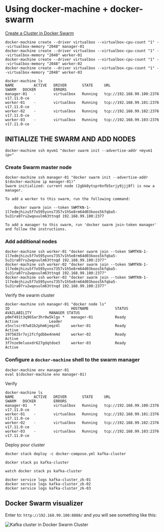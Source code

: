 # Using docker-machine + docker-swarm

[Create a Cluster in Docker Swarm](https://docs.docker.com/get-started/part4/#create-a-cluster)
```
docker-machine create --driver virtualbox --virtualbox-cpu-count "1" --virtualbox-memory "2048" manager-01
docker-machine create --driver virtualbox --virtualbox-cpu-count "1" --virtualbox-memory "2048" worker-01
docker-machine create --driver virtualbox --virtualbox-cpu-count "1" --virtualbox-memory "2048" worker-02
docker-machine create --driver virtualbox --virtualbox-cpu-count "1" --virtualbox-memory "2048" worker-03
```

```
docker-machine ls
NAME         ACTIVE   DRIVER       STATE     URL                         SWARM   DOCKER        ERRORS
manager-01   -        virtualbox   Running   tcp://192.168.99.100:2376           v17.11.0-ce
worker-01    -        virtualbox   Running   tcp://192.168.99.101:2376           v17.11.0-ce
worker-02    -        virtualbox   Running   tcp://192.168.99.102:2376           v17.11.0-ce
worker-03    -        virtualbox   Running   tcp://192.168.99.103:2376           v17.11.0-ce

```

## INITIALIZE THE SWARM AND ADD NODES
```
docker-machine ssh myvm1 "docker swarm init --advertise-addr <myvm1 ip>"
```

### Create Swarm master node
```
docker-machine ssh manager-01 "docker swarm init --advertise-addr $(docker-machine ip manager-01)"
Swarm initialized: current node (2gbk0ytspr6nfb5xrjy9jjj8f) is now a manager.

To add a worker to this swarm, run the following command:

    docker swarm join --token SWMTKN-1-1l7edmjhizu5f7o595yvns7357v1h5e8rm64d03koos5kfqba5-5u31ra07ru2wqouulm63ttnqd 192.168.99.100:2377

To add a manager to this swarm, run 'docker swarm join-token manager' and follow the instructions.
```

### Add additional nodes
```
docker-machine ssh worker-01 "docker swarm join --token SWMTKN-1-1l7edmjhizu5f7o595yvns7357v1h5e8rm64d03koos5kfqba5-5u31ra07ru2wqouulm63ttnqd 192.168.99.100:2377"
docker-machine ssh worker-02 "docker swarm join --token SWMTKN-1-1l7edmjhizu5f7o595yvns7357v1h5e8rm64d03koos5kfqba5-5u31ra07ru2wqouulm63ttnqd 192.168.99.100:2377"
docker-machine ssh worker-03 "docker swarm join --token SWMTKN-1-1l7edmjhizu5f7o595yvns7357v1h5e8rm64d03koos5kfqba5-5u31ra07ru2wqouulm63ttnqd 192.168.99.100:2377"
```

Verify the swarm cluster
```
docker-machine ssh manager-01 "docker node ls"
ID                            HOSTNAME            STATUS              AVAILABILITY        MANAGER STATUS
p0mf491t3q965ar3hr0w5klgo *   manager-01          Ready               Active              Leader
x5nclscr07w81b2phm6jeqz4l     worker-01           Ready               Active
1975635r7oj2fcfgdbbe4nm4d     worker-02           Ready               Active
3f7nze9eluoxdr627gdqtdoe3     worker-03           Ready               Active
```
### Configure a `docker-machine` shell to the swarm manager

```
docker-machine env manager-01
eval $(docker-machine env manager-01)
```

Verify
```
docker-machine ls
NAME         ACTIVE   DRIVER       STATE     URL                         SWARM   DOCKER        ERRORS
manager-01   *        virtualbox   Running   tcp://192.168.99.100:2376           v17.11.0-ce
worker-01    -        virtualbox   Running   tcp://192.168.99.101:2376           v17.11.0-ce
worker-02    -        virtualbox   Running   tcp://192.168.99.102:2376           v17.11.0-ce
worker-03    -        virtualbox   Running   tcp://192.168.99.103:2376           v17.11.0-ce
```

Deploy pour cluster
```
docker stack deploy -c docker-compose.yml kafka-cluster
```

```
docker stack ps kafka-cluster

watch docker stack ps kafka-cluster
```

```
docker service logs kafka-cluster_zk-01
docker service logs kafka-cluster_zk-02
docker service logs kafka-cluster_zk-03
```

## Docker Swarm visualizer

Enter to: `http://192.168.99.100:8080/` and you will see something like this:

![Kafka cluster in Docker Swarm Cluster](https://github.com/christiangda/docker-kafka/blob/master/docs/imgs/swarm-kafka-cluster.png)
